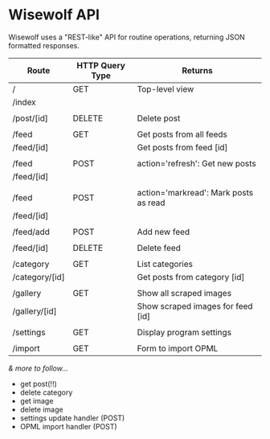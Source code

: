 Wisewolf API
============

Wisewolf uses a "REST-like" API for routine operations, returning JSON formatted responses.

Route	      | HTTP Query Type | Returns
--------------|-----------------|------------------------------
/	      |	GET		| Top-level view
/index        |                 |
	      |			|
/post/[id]    |	DELETE		| Delete post
	      |			|
/feed	      | GET		| Get posts from all feeds
/feed/[id]    |			| Get posts from feed [id]
	      |			|
/feed	      |	POST		| action='refresh': Get new posts
/feed/[id]    |			|
	      |			|
/feed	      |	POST		| action='markread': Mark posts as read
/feed/[id]    |			|
	      |			|
/feed/add     |	POST		| Add new feed
	      |			|
/feed/[id]    |	DELETE		| Delete feed
	      |			|
/category     |	GET		| List categories
/category/[id]|			| Get posts from category [id]
 	      |			|
/gallery      |	GET		| Show all scraped images
/gallery/[id] |			| Show scraped images for feed [id]		
	      |			|
/settings     |	GET		| Display program settings
	      |			|
/import	      | GET		| Form to import OPML


*& more to follow...*
- get post(!!)
- delete category
- get image
- delete image
- settings update handler (POST)
- OPML import handler (POST)
